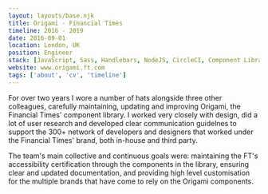 ```yaml
---
layout: layouts/base.njk
title: Origami - Financial Times
timeline: 2016 - 2019
date: 2016-09-01
location: London, UK
position: Engineer
stack: [JavaScript, Sass, Handlebars, NodeJS, CircleCI, Component Library]
website: www.origami.ft.com
tags: ['about', 'cv', 'timeline']
---
```


For over two years I wore a number of hats alongside three other colleagues, carefully maintaining, updating and improving Origami, the Financial Times' component library. I worked very closely with design, did a lot of user research and developed clear communication guidelnes to support the 300+ network of developers and designers that worked under the Financial Times' brand, both in-house and third party.

The team's main collective and continuous goals were: maintaining the FT's accessibility certification through the components in the library, ensuring clear and updated documentation, and providing high level customisation for the multiple brands that have come to rely on the Origami components.
